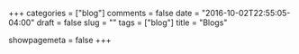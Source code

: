 +++
categories = ["blog"]
comments = false
date = "2016-10-02T22:55:05-04:00"
draft = false
slug = ""
tags = ["blog"]
title = "Blogs"

showpagemeta = false
+++
